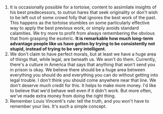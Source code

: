 1. It is occasionally possible for a tortoise, content to assimilate insights of his best predecessors, to outrun hares that seek originality or don't wish to be left out of some crowd folly that ignores the best work of the past. This happens as the tortoise stumbles on some particularly effective way to apply the best previous work, or simply avoids standard calamities. We try more to profit from always remembering the obvious that from grasping the esoteric. **It is remarkable how much long-term advantage people like us have gotten by trying to be consistently not stupid, instead of trying to be very intelligent.**
2. We don't claim to have perfect morals, but at least we have a huge area of things that, while legal, are beneath us. We won't do them. Currently, there's a culture in America that says that anything that won't send you in prison is okay. We believe there should be a huge area between everything you should do and everything you can do without getting into legal trouble. I don't think you should come anywhere near that line. We don't deserve much credit for this. It helps to make more money. I'd like to believe that we'd behave well even if it didn't work. But more often, we've made extra money from doing the right thing.
3. Remember Louis Vincenti's rule: tell the truth, and you won't have to remember your lies. It's such a simple concept.
